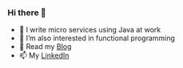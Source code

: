 ### Hi there 👋

- 🔭 I write micro services using Java at work
- 🌱 I’m also interested in functional programming
- 📖 Read my [Blog](https://rahultumpala.github.io)
- 📫 My [LinkedIn](https://www.linkedin.com/in/rahul-tumpala)
